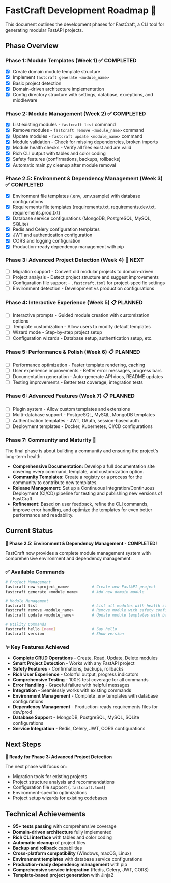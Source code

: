 # FastCraft Development Roadmap 🚀

This document outlines the development phases for FastCraft, a CLI tool for generating modular FastAPI projects.

## **Phase Overview**

### **Phase 1: Module Templates (Week 1)** ✅ **COMPLETED**
- [x] Create domain module template structure
- [x] Implement `fastcraft generate <module_name>`
- [x] Basic project detection
- [x] Domain-driven architecture implementation
- [x] Config directory structure with settings, database, exceptions, and middleware

### **Phase 2: Module Management (Week 2)** ✅ **COMPLETED**
- [x] List existing modules - `fastcraft list` command
- [x] Remove modules - `fastcraft remove <module_name>` command
- [x] Update modules - `fastcraft update <module_name>` command
- [x] Module validation - Check for missing dependencies, broken imports
- [x] Module health checks - Verify all files exist and are valid
- [x] Rich CLI output with tables and color coding
- [x] Safety features (confirmations, backups, rollbacks)
- [x] Automatic main.py cleanup after module removal

### **Phase 2.5: Environment & Dependency Management (Week 3)** ✅ **COMPLETED**
- [x] Environment file templates (.env, .env.sample) with database configurations
- [x] Requirements file templates (requirements.txt, requirements.dev.txt, requirements.prod.txt)
- [x] Database service configurations (MongoDB, PostgreSQL, MySQL, SQLite)
- [x] Redis and Celery configuration templates
- [x] JWT and authentication configuration
- [x] CORS and logging configuration
- [x] Production-ready dependency management with pip

### **Phase 3: Advanced Project Detection (Week 4)** 🔄 **NEXT**
- [ ] Migration support - Convert old modular projects to domain-driven
- [ ] Project analysis - Detect project structure and suggest improvements
- [ ] Configuration file support - `.fastcraft.toml` for project-specific settings
- [ ] Environment detection - Development vs production configurations

### **Phase 4: Interactive Experience (Week 5)** 📋 **PLANNED**
- [ ] Interactive prompts - Guided module creation with customization options
- [ ] Template customization - Allow users to modify default templates
- [ ] Wizard mode - Step-by-step project setup
- [ ] Configuration wizards - Database setup, authentication setup, etc.

### **Phase 5: Performance & Polish (Week 6)** 📋 **PLANNED**
- [ ] Performance optimization - Faster template rendering, caching
- [ ] User experience improvements - Better error messages, progress bars
- [ ] Documentation generation - Auto-generate API docs, README updates
- [ ] Testing improvements - Better test coverage, integration tests

### **Phase 6: Advanced Features (Week 7)** 📋 **PLANNED**
- [ ] Plugin system - Allow custom templates and extensions
- [ ] Multi-database support - PostgreSQL, MySQL, MongoDB templates
- [ ] Authentication templates - JWT, OAuth, session-based auth
- [ ] Deployment templates - Docker, Kubernetes, CI/CD configurations

### **Phase 7: Community and Maturity** 🚀

The final phase is about building a community and ensuring the project's long-term health.

* **Comprehensive Documentation:** Develop a full documentation site covering every command, template, and customization option.
* **Community Templates:** Create a registry or a process for the community to contribute new templates.
* **Release Management:** Set up a Continuous Integration/Continuous Deployment (CI/CD) pipeline for testing and publishing new versions of FastCraft.
* **Refinement:** Based on user feedback, refine the CLI commands, improve error handling, and optimize the templates for even better performance and readability.

## **Current Status**

**🎯 Phase 2.5: Environment & Dependency Management - COMPLETED!**

FastCraft now provides a complete module management system with comprehensive environment and dependency management:

### **✅ Available Commands**
```bash
# Project Management
fastcraft new <project_name>          # Create new FastAPI project
fastcraft generate <module_name>      # Add new domain module

# Module Management  
fastcraft list                        # List all modules with health status
fastcraft remove <module_name>        # Remove module with safety confirmations
fastcraft update <module_name>        # Update module templates with backups

# Utility Commands
fastcraft hello [name]                # Say hello
fastcraft version                     # Show version
```

### **✨ Key Features Achieved**
- **Complete CRUD Operations** - Create, Read, Update, Delete modules
- **Smart Project Detection** - Works with any FastAPI project
- **Safety Features** - Confirmations, backups, rollbacks
- **Rich User Experience** - Colorful output, progress indicators
- **Comprehensive Testing** - 100% test coverage for all commands
- **Error Handling** - Graceful failure with helpful messages
- **Integration** - Seamlessly works with existing commands
- **Environment Management** - Complete .env templates with database configurations
- **Dependency Management** - Production-ready requirements files for dev/prod
- **Database Support** - MongoDB, PostgreSQL, MySQL, SQLite configurations
- **Service Integration** - Redis, Celery, JWT, CORS configurations

## **Next Steps**

**🚀 Ready for Phase 3: Advanced Project Detection**

The next phase will focus on:
- Migration tools for existing projects
- Project structure analysis and recommendations
- Configuration file support (`.fastcraft.toml`)
- Environment-specific optimizations
- Project setup wizards for existing codebases

## **Technical Achievements**

- **95+ tests passing** with comprehensive coverage
- **Domain-driven architecture** fully implemented
- **Rich CLI interface** with tables and color coding
- **Automatic cleanup** of project files
- **Backup and rollback** capabilities
- **Cross-platform compatibility** (Windows, macOS, Linux)
- **Environment templates** with database service configurations
- **Production-ready dependency management** with pip
- **Comprehensive service integration** (Redis, Celery, JWT, CORS)
- **Template-based project generation** with Jinja2